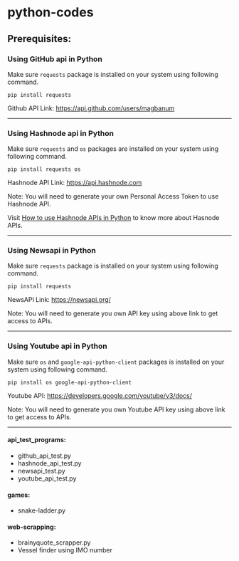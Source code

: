 # python-codes

## Prerequisites:

### Using GitHub api in Python
Make sure ```requests``` package is installed on your system using following command.
```
pip install requests
```
Github API Link: https://api.github.com/users/magbanum

-------------------------------------------------------
### Using Hashnode api in Python
Make sure ```requests``` and ```os``` packages are installed on your system using following command.
```
pip install requests os
```
Hashnode API Link: https://api.hashnode.com

Note: You will need to generate your own Personal Access Token to use Hashnode API.

Visit [How to use Hashnode APIs in Python](https://magbanum.tech/how-to-use-hashnode-apis-in-python) to know more about Hasnode APIs.

-------------------------------------------------------
### Using Newsapi in Python
Make sure ```requests``` package is installed on your system using following command.
```
pip install requests
```
NewsAPI Link: https://newsapi.org/

Note: You will need to generate you own API key using above link to get access to APIs. 

-------------------------------------------------------
### Using Youtube api in Python
Make sure ```os``` and ```google-api-python-client``` packages is installed on your system using following command.
```
pip install os google-api-python-client
```
Youtube API: https://developers.google.com/youtube/v3/docs/

Note: You will need to generate you own Youtube API key using above link to get access to APIs.

-------------------------------------------------------
#### api_test_programs:
- github_api_test.py
- hashnode_api_test.py
- newsapi_test.py
- youtube_api_test.py

#### games:
- snake-ladder.py

#### web-scrapping:
- brainyquote_scrapper.py
- Vessel finder using IMO number



